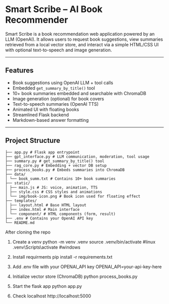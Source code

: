 # Smart Scribe – AI Book Recommender

Smart Scribe is a book recommendation web application powered by an LLM (OpenAI). It allows users to request book suggestions, view summaries retrieved from a local vector store, and interact via a simple HTML/CSS UI with optional text-to-speech and image generation.

---

## Features

- Book suggestions using OpenAI LLM + tool calls
- Embedded `get_summary_by_title()` tool
- 10+ book summaries embedded and searchable with ChromaDB
- Image generation (optional) for book covers
- Text-to-speech summaries (OpenAI TTS)
- Animated UI with floating books
- Streamlined Flask backend
- Markdown-based answer formatting

---

## Project Structure
```
├── app.py # Flask app entrypoint
├── gpt_interface.py # LLM communication, moderation, tool usage
├── summary.py # get_summary_by_title() tool
├── rag_core.py # Embedding + vector DB setup
├── process_books.py # Embeds summaries into ChromaDB
├── data/
│ └── book_summ.txt # Contains 10+ book summaries
├── static/
│ ├── main.js # JS: voice, animation, TTS
│ ├── style.css # CSS styles and animations
│ └── img/book-icon.png # Book icon used for floating effect
├── templates/
│ ├── layout.html # Base HTML layout
│ ├── index.html # Main interface
│ └── component/ # HTML components (form, result)
├── .env # Contains your OpenAI API key
└── README.md
```

After cloning the repo
1. Create a venv
python -m venv .venv
source .venv/bin/activate #linux
.venv\Scripts\activate #windows

2. Install requirments
pip install -r requirements.txt

3. Add .env file with your OPENAI_API key
OPENAI_API=your-api-key-here

4. Initialize vector store (ChromaDB)
python process_books.py

5. Start the flask app
python app.py

6. Check localhost
http://localhost:5000

